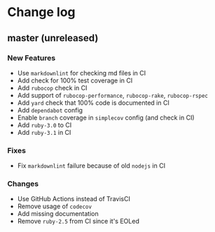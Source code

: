 # Change log

## master (unreleased)

### New Features

* Use `markdownlint` for checking md files in CI
* Add check for 100% test coverage in CI
* Add `rubocop` check in CI
* Add support of `rubocop-performance`, `rubocop-rake`, `rubocop-rspec`
* Add `yard` check that 100% code is documented in CI
* Add `dependabot` config
* Enable `branch` coverage in `simplecov` config (and check in CI)
* Add `ruby-3.0` to CI
* Add `ruby-3.1` in CI

### Fixes

* Fix `markdownlint` failure because of old `nodejs` in CI

### Changes

* Use GitHub Actions instead of TravisCI
* Remove usage of `codecov`
* Add missing documentation
* Remove `ruby-2.5` from CI since it's EOLed
